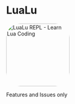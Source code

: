 # LuaLu

<a href="https://apps.apple.com/us/app/lualu-repl-learn-lua-coding/id638219114?itscg=30200&amp;itsct=apps_box_appicon" style="width: 170px; height: 170px; border-radius: 22%; overflow: hidden; display: inline-block; vertical-align: middle;"><img src="https://is1-ssl.mzstatic.com/image/thumb/Purple116/v4/fa/72/cf/fa72cf91-e0e7-4de9-413e-27674f9d93b0/AppIcon360-1x_U007emarketing-0-7-0-85-220.png/540x540bb.jpg" alt="LuaLu REPL - Learn Lua Coding" style="width: 170px; height: 170px; border-radius: 22%; overflow: hidden; display: inline-block; vertical-align: middle;"></a>

Features and Issues only
